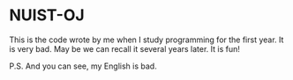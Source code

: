 # NUIST-OJ

This is the code wrote by me when I study programming for the first year. It is very bad. May be we can recall it several years later. It is fun!

P.S. And you can see, my English is bad.
